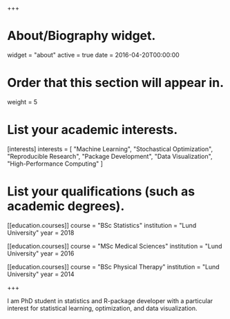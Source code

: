 +++
# About/Biography widget.
widget = "about"
active = true
date = 2016-04-20T00:00:00

# Order that this section will appear in.
weight = 5

# List your academic interests.
[interests]
  interests = [
    "Machine Learning",
    "Stochastical Optimization",
    "Reproducible Research",
    "Package Development",
    "Data Visualization",
    "High-Performance Computing"
  ]

# List your qualifications (such as academic degrees).
[[education.courses]]
  course = "BSc Statistics"
  institution = "Lund University"
  year = 2018

[[education.courses]]
  course = "MSc Medical Sciences"
  institution = "Lund University"
  year = 2016

[[education.courses]]
  course = "BSc Physical Therapy"
  institution = "Lund University"
  year = 2014
 
+++

I am PhD student in statistics and R-package developer with
a particular interest for statistical learning, optimization,
and data visualization.
